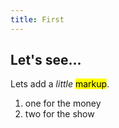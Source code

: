 ```yaml
---
title: First
---
```


## Let's see…

Lets add a _little_ <mark>markup</mark>.

1. one for the money
1. two for the show

